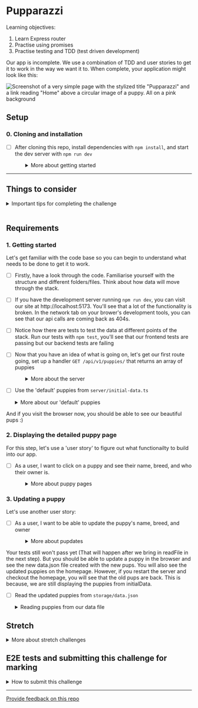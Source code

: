 # Pupparazzi

Learning objectives:

1. Learn Express router
1. Practise using promises
1. Practise testing and TDD (test driven development)

Our app is incomplete. We use a combination of TDD and user stories to get it to work in the way we want it to. When complete, your application might look like this:

![Screenshot of a very simple page with the stylized title "Pupparazzi" and a link reading "Home" above a circular image of a puppy. All on a pink background](screenshot.png)

## Setup

### 0. Cloning and installation

- [ ] After cloning this repo, install dependencies with `npm install`, and start the dev server with `npm run dev`
  <details style="padding-left: 2em">
    <summary>More about getting started</summary>

  - To run the tests: `npm test`
  </details>

---

## Things to consider

<details>
  <summary>Important tips for completing the challenge</summary>

1. The order of routes is important. When your app is running, the first one that matches will be used. So if you have a `/:id` route before an `/edit` route, a request to `/edit` will choose the `/:id` route and the value of `req.params.id` will be `"edit"`.
1. There can only be one server response (e.g. `res.send()` or `res.json()`) per request. If you have multiple potential responses (like a success and an error response) make sure to write your logic so that the route responds appropriately.
1. Make sure to `JSON.parse` and `JSON.stringify` when reading/writing JSON data.
1. Don't forget to handle errors when your promises fail using `try { } catch (e) { }`
1. When in doubt check the [node `fs/promises` documentation](https://nodejs.org/api/fs.html#promises-api)
</details>
<br />

## Requirements

### 1. Getting started

Let's get familiar with the code base so you can begin to understand what needs to be done to get it to work.

- [ ] Firstly, have a look through the code. Familiarise yourself with the structure and different folders/files. Think about how data will move through the stack.

- [ ] If you have the development server running `npm run dev`, you can visit our site at http://localhost:5173. You'll see that a lot of the functionality is broken. In the network tab on your brower's development tools, you can see that our api calls are coming back as 404s.

- [ ] Notice how there are tests to test the data at different points of the stack. Run our tests with `npm test`, you'll see that our frontend tests are passing but our backend tests are failing

- [ ] Now that you have an idea of what is going on, let's get our first route going, set up a handler `GET /api/v1/puppies/` that returns an array of puppies

  <details style="padding-left: 2em">
    <summary>More about the server</summary>

  Create a new file at `server/routes/puppies.ts`. We'll put all our puppy related routes in here.

  In Express, we can group together routes that are related, like user routes or 'puppy' routes. We group them in what's called a "router". We can collect them together like this:

  ```js
  import express from 'express'

  const router = express.Router()
  export default router
  ```

  Then we'll add our root ('/') puppy route handler. For now, we'll just send an empty array:

  ```js
  router.get('/', async (req, res, next) => {
    res.json([])
  })
  ```

  Now let's hook up the router. In `server/server.ts` we first import our router.

  ```js
  import puppies from './routes/puppies.ts'
  ```

  Then we integrate our new router with `server.use` which we can then pass
  the prefix `/api/v1/puppies` we want to route from.

  ```js
  // make sure you have this line to set up the JSON middleware
  server.use(express.json())
  server.use('/api/v1/puppies', puppies)
  ```

  Start the server and go to http://localhost:5173/api/v1/puppies to see the JSON output

  Now that we have our basic setup, let's load some actual puppies.
  </details>

- [ ] Use the 'default' puppies from `server/initial-data.ts`
  <details>
    <summary>More about our 'default' puppies</summary>

  Since `initial-data.ts` is part of our source code, we can `import` it. Notice the `export default` for the puppies data which allows us to import it.

  In `store.ts` we have defined a function called `getPuppies`, that (for now) just returns your initial-data wrapped in a promise.

  Now back in your puppy route handler, have it send this data instead of the empty array. You should now be able to see some puppies in the frontend.

  ```ts
  import * as store from '../store.ts'

  router.get('/', async (req, res, next) => {
    const data = await store.getPuppies()
    res.json(data)
  })
  ```

  Check for updates in your tests. One of our backend tests should be passing now. Take a look at the tests and try to understand why that one is passing and the others aren't.

And if you visit the browser now, you should be able to see our beautiful pups :)
  </details>

### 2. Displaying the detailed puppy page

For this step, let's use a 'user story' to figure out what functionailty to build into our app.

- [ ] As a user, I want to click on a puppy and see their name, breed, and who their owner is.
  <details style="padding-left: 2em">
    <summary>More about puppy pages</summary>

  The frontend is set up for this, we just need to set up the API route that get's the data of a specific puppy using it's unique identifier (id). So our API route needs to include the `/:id` parameter (more on this soon!).

  For example: `GET /api/v1/puppies/1` will get a document that looks like this:

  ```json
  {
    "id": 1,
    "name": "Fido",
    "owner": "Fred",
    "image": "/images/puppy1.jpg",
    "breed": "Labrador"
  }
  ```

  Start by opening [puppies.tests.ts](./server/routes/puppies.test.ts), we can use the tests that are already there
  as a template.

  These new tests will do a different request:

  ```js
  const res = await request(server).get('/api/v1/puppies/1')
  ```

  and update the assertions in our new test to match what we expect, that they will return a JSON document representing a single puppy.

  If you run `npm test`, you'll see that our new tests are failing. That's great! Now let's make them green again.

  Write a function that gets an array of _all the puppies_ and then returns one with a matching ID if it
  exists or undefined otherwise. You can probably re-use the function you wrote to get all the puppies previously

  You can start with something like this:

  ```ts
  import type { Puppy } from '../models/Puppy.ts'

  async function getPuppyById(id: number): Promise<Puppy | undefined> {
   ...
  }
  ```

  You can either loop through the puppies or use [`array.find`](https://developer.mozilla.org/en-US/docs/Web/JavaScript/Reference/Global_Objects/Array/find)

  Next, add a new route handler in [`puppies.ts`](./server/routes/puppies.ts) which uses a route param:

  ```js
  router.get('/:id', async (res, req, next) => {
    const id = Number(req.params.id)
    console.log(id)
  })
  ```

  Using the `:` in route pattern like that means that `:id` is a path parameter, e.g. it will match `/api/v1/puppies/1` and req.params will look like this: `{ id: '1' }`

  Use that `id` variable to call `getPuppyById`. If it resolves with a Puppy you can call `res.json(puppy)` but
  if the it doesn't find one (i.e. `puppy` is `undefined`), the we should `res.sendStatus(404)` the HTTP Status code for [Not Found](https://developer.mozilla.org/en-US/docs/Web/HTTP/Status/404).

  If everything went well, then the tests you wrote should be passing now.

  Hit `http://localhost:5173/api/v1/puppies/1` in Thunderclient, Insomnia or Bruno (or your other favourite Rest API Client) and confirm that it's showing what you expect.

  Visit the page at `http://localhost:5173/1` to confirm that the individual puppy view is working.
  </details>

### 3. Updating a puppy

Let's use another user story:

- [ ] As a user, I want to be able to update the puppy's name, breed, and owner
  <details style="padding-left: 2em">
    <summary>More about pupdates</summary>

  Visit `http://localhost:5173/2/edit` to see the edit form. This is already hooked up to
  our API to load the values. Now to save the values we need a new route at `PATCH /api/v1/puppies/:id`

  Open [puppies.tests.ts](./server/routes/puppies.test.ts) and let's write a new test for this route.

  For this test we'll mock out both the readFile and writeFile

  ```js
  vi.mocked(fs.readFile).mockImplementation(async () => {
    const puppies = [
      {
        id: 1,
        name: 'Fido',
        owner: 'Fred',
        image: '/images/puppy1.jpg',
        breed: 'Labrador',
      },
      {
        id: 2,
        name: 'Coco',
        owner: 'Chloe',
        image: '/images/puppy2.jpg',
        breed: 'Labrador',
      },
    ]
    // simulate a data file with only two puppies... a sad state
    return JSON.stringify({ puppies }, null, 2)
  })

  vi.mocked(fs.writeFile).mockImplementation(async () => {})
  ```

  This time we'll simulate a `PATCH` request:

  ```js
  const res = await request(server).patch('/api/v1/puppies/2').send({
    name: 'Sam',
    breed: 'Pug',
    owner: 'Fred',
    image: '/images/puppy3.jpg',
  })
  ```

  It's important to make an assertion about the `res.statusCode` (in this case we'll expect `204`), but
  the main thing we're looking for is "did the data file get updated", so we'll make an assertion
  that `fs.writeFile` was called.

  ```js
  expect(fs.writeFile).toHaveBeenCalled()
  ```

  Usually we could write a `.toHaveBeenCalledWith(...)` to make very specific assertions about
  the arguments to the function, but in this case we're dealing with JSON so it's harder to be that specific.

  For example, the keys in a JSON object can be in any order and there are many ways to represent a given string.
  If we can't be sure of the order we can use `toEqual`

  Luckily vitest mocks remember each time they were called, so what we can do is:

  1. get the lastCall to `fs.writeFile`
  1. take the 2nd argument from it
  1. parse it with `JSON.parse`
  1. compare the result with what we expect

  that might look like this:

  ```js
  const lastCall = vi.mocked(fs.writeFile).mock.lastCall
  const json = lastCall?.[1] as string
  const data = JSON.parse(json)

  // this is what should be written back to the data file
  expect(data).toEqual({
    puppies: [
      {
        id: 1,
        name: 'Fido',
        owner: 'Fred',
        image: '/images/puppy1.jpg',
        breed: 'Labrador',
      },
      {
        id: 2,
        name: 'Sam',
        breed: 'Pug',
        owner: 'Fred',
        image: '/images/puppy3.jpg',
      },
    ],
  })
  ```

  We should now have a red test, let's make it green.

  First, we'll take care of the data-handling side of it.

  ```ts
  import type { PuppyData } from '../models/Puppy.ts'

  async function updatePuppy(id: number, data: PuppyData): Promise<void> {
    ...
  }
  ```

  In this function:

  1. call `getPuppies()` to get the list of puppies
  1. locate a puppy with the matching ID
  1. update or replace that puppy in the array
  1. Write the entire array in a new blank file in the storage folder (with `fs.writeFile`). We will call this file data.json. You don't actually have to create this file, the writeFile function will do it for you as long as the path is correct.

  Now we'll add a route in [puppiest.ts](./server/routes/puppies.ts):

  ```ts
  router.patch('/:id', async (req, res, next) => {
    try {
      const id = Number(req.params.id)
      await store.updatePuppy(id, req.body)
      res.sendStatus(204)
    } catch (error) {
      next(error)
    }
  })
  ```
Your tests still won't pass yet (That will happen after we bring in readFile in the next step). But you should be able to update a puppy in the browser and see the new data.json file created with the new pups. You will also see the updated puppies on the homepage. However, if you restart the server and checkout the homepage, you will see that the old pups are back. This is because, we are still displaying the puppies from initialData.

- [ ] Read the updated puppies from `storage/data.json`

  <details>
    <summary>Reading puppies from our data file</summary>

  Since `initial-data.ts` is part of our source code, it won't change while the app is running. Instead we need to
  read them from the `storage/data.json` file.

  We'll do this by updating. the `getPuppies` function to read the JSON file

  Use `readFile` from `node:fs/promises` to read the JSON file, and `JSON.parse(...)` to translate the string into a JavaScript object.

  If the file doesn't exist, `readFile` will throw a special error with the code `ENOENT`. We can check for this specific error and return our initial data as a fallback. For any other error we will re-`throw` it

  ```js
  try {
    const json = await fs.readFile(...)
    ...
  } catch (error: any) {
    if (error.code === 'ENOENT') {
      return initialData
    }

    throw error
  }
  ```

  When you've finished this, our route tests should pass. Load up the edit form: http://localhost:5173/1/edit and check that everything works as expected.
  </details>

## Stretch

<details>
  <summary>More about stretch challenges</summary>

If you've reached this point, congratulations! As a stretch, you might like to do the following:

1. Refactor the `readFile` and `writeFile` calls into a separate file (separation of concerns)
   - As these return promises to begin with, you will need to write functions around them which also return promises
1. Add a new react component and client-side route that shows a form which lets the user add a new puppy
</details>

## E2E tests and submitting this challenge for marking

<details>
  <summary>How to submit this challenge</summary>

This challenge can be used for the following assessments: 
- WD01: Build an HTTP server with a restful JSON API
  
This challenge ships with some end-to-end tests written in playwright, if you are submitting this
challenge to complete an NZQA requirement, please make sure these tests are passing _before_ you submit.

Read this short guide on [how to run them](./doc/end-to-end-testing.md).

</details>

---

[Provide feedback on this repo](https://docs.google.com/forms/d/e/1FAIpQLSfw4FGdWkLwMLlUaNQ8FtP2CTJdGDUv6Xoxrh19zIrJSkvT4Q/viewform?usp=pp_url&entry.1958421517=pupparazzi)
